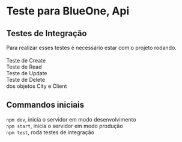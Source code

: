# Teste para BlueOne, Api

## Testes de Integração
Para realizar esses testes é necessário estar com o projeto rodando.
<br>
<br>
Teste de Create<br>
Teste de Read<br>
Teste de Update<br>
Teste de Delete<br>
dos objetos City e Client


## Commandos iniciais
`npm dev`, inicia o servidor em modo desenvolvimento<br>
`npm start`, inicia o servidor em modo produção<br>
`npm test`, roda testes de integração
